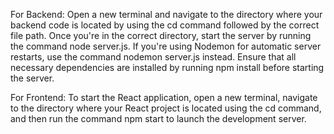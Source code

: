 For Backend:
Open a new terminal and navigate to the directory where your backend code is located by using the cd command followed by the correct file path.
Once you're in the correct directory, start the server by running the command node server.js.
If you're using Nodemon for automatic server restarts, use the command nodemon server.js instead.
Ensure that all necessary dependencies are installed by running npm install before starting the server.

For Frontend:
To start the React application, open a new terminal, navigate to the directory where your React project is located using the cd command, and then run the command npm start to launch the development server.
